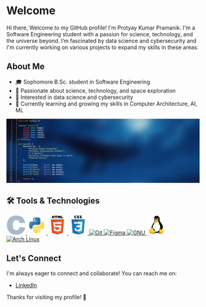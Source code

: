 # Welcome

Hi there, Welcome to my GitHub profile! I'm Protyay Kumar Pramanik. I'm a Software Engineering student with a passion for science, technology, and the universe beyond. I’m fascinated by data science and cybersecurity and I'm currently working on various projects to expand my skills in these areas.

## About Me

- 🎓 Sophomore B.Sc. student in Software Engineering
- 🚀 Passionate about science, technology, and space exploration
- 🔐 Interested in data science and cybersecurity
- 🌱 Currently learning and growing my skills in Computer Architecture, AI, ML

<p align="center">
  <img src="/assets/intro.png" alt="Intro Image" width="1000">
</p>

## 🛠 Tools & Technologies
<p align="left">
  <a href="https://www.cprogramming.com/" target="_blank">
    <img src="https://raw.githubusercontent.com/devicons/devicon/master/icons/c/c-original.svg" alt="C" width="50" height="50"/>
  </a>
  <a href="https://www.python.org/" target="_blank">
    <img src="https://raw.githubusercontent.com/devicons/devicon/master/icons/python/python-original.svg" alt="Python" width="50" height="50"/>
  </a>
  <a href="https://www.w3.org/html/" target="_blank">
    <img src="https://raw.githubusercontent.com/devicons/devicon/master/icons/html5/html5-original-wordmark.svg" alt="HTML5" width="50" height="50"/>
  </a>
  <a href="https://www.w3schools.com/css/" target="_blank">
    <img src="https://raw.githubusercontent.com/devicons/devicon/master/icons/css3/css3-original-wordmark.svg" alt="CSS3" width="50" height="50"/>
  </a>
  <a href="https://git-scm.com/" target="_blank">
    <img src="https://www.vectorlogo.zone/logos/git-scm/git-scm-icon.svg" alt="Git" width="50" height="50"/>
  </a>
  <a href="https://www.figma.com/" target="_blank">
    <img src="https://www.vectorlogo.zone/logos/figma/figma-icon.svg" alt="Figma" width="50" height="50"/>
  </a>
  <a href="https://www.gnu.org/" target="_blank">
    <img src="https://www.vectorlogo.zone/logos/gnu/gnu-icon.svg" alt="GNU" width="50" height="50"/>
  </a>
  <a href="https://www.linux.org/" target="_blank">
    <img src="https://raw.githubusercontent.com/devicons/devicon/master/icons/linux/linux-original.svg" alt="Linux" width="50" height="50"/>
  </a>
  <a href="https://archlinux.org/" target="_blank">
    <img src="https://upload.wikimedia.org/wikipedia/commons/a/a5/Archlinux-icon-crystal-64.svg" alt="Arch Linux" width="50" height="50"/>
  </a>
</p>

## Let's Connect
I'm always eager to connect and collaborate! You can reach me on:
- [LinkedIn](https://www.linkedin.com/in/protyay-kumar-pramanik) 

Thanks for visiting my profile! 🌠
